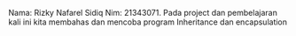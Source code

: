 Nama: Rizky Nafarel Sidiq Nim: 21343071. Pada project dan pembelajaran kali ini kita membahas dan mencoba program Inheritance dan encapsulation
